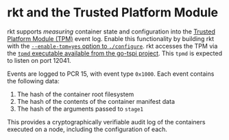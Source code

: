 # rkt and the Trusted Platform Module

rkt supports *measuring* container state and configuration into the [Trusted Platform Module (TPM)](https://en.wikipedia.org/wiki/Trusted_Platform_Module) event log. Enable this functionality by building rkt with the [`--enable-tpm=yes` option to `./configure`][build-configure-tpm]. rkt accesses the TPM via the [`tpmd` executable available from the go-tspi project][go-tspi]. This `tpmd` is expected to listen on port 12041.

Events are logged to PCR 15, with event type `0x1000`. Each event contains the following data:

1. The hash of the container root filesystem
2. The hash of the contents of the container manifest data
3. The hash of the arguments passed to `stage1`

This provides a cryptographically verifiable audit log of the containers executed on a node, including the configuration of each.


[build-configure-tpm]: ../build-configure.md#security
[go-tspi]: https://github.com/coreos/go-tspi
